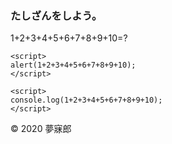 ### たしざんをしよう。

1+2+3+4+5+6+7+8+9+10=?

```
<script>
alert(1+2+3+4+5+6+7+8+9+10);
</script>
```

```
<script>
console.log(1+2+3+4+5+6+7+8+9+10);
</script>
```

© 2020 夢寐郎